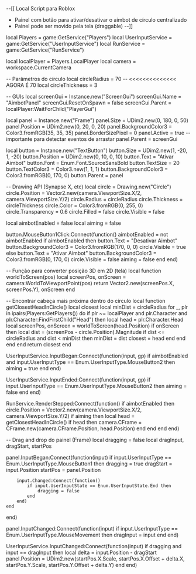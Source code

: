 --[[
  Local Script para Roblox
  - Painel com botão para ativar/desativar o aimbot de círculo centralizado
  - Painel pode ser movido pela tela (draggable)
--]]

local Players = game:GetService("Players")
local UserInputService = game:GetService("UserInputService")
local RunService = game:GetService("RunService")

local localPlayer = Players.LocalPlayer
local camera = workspace.CurrentCamera

-- Parâmetros do círculo
local circleRadius = 70 -- <<<<<<<<<<<<<< AGORA É 70
local circleThickness = 3

-- GUIs
local screenGui = Instance.new("ScreenGui")
screenGui.Name = "AimbotPanel"
screenGui.ResetOnSpawn = false
screenGui.Parent = localPlayer:WaitForChild("PlayerGui")

local panel = Instance.new("Frame")
panel.Size = UDim2.new(0, 180, 0, 50)
panel.Position = UDim2.new(0, 20, 0, 20)
panel.BackgroundColor3 = Color3.fromRGB(35, 35, 35)
panel.BorderSizePixel = 0
panel.Active = true -- importante para detectar eventos de arrastar
panel.Parent = screenGui

local button = Instance.new("TextButton")
button.Size = UDim2.new(1, -20, 1, -20)
button.Position = UDim2.new(0, 10, 0, 10)
button.Text = "Ativar Aimbot"
button.Font = Enum.Font.SourceSansBold
button.TextSize = 20
button.TextColor3 = Color3.new(1, 1, 1)
button.BackgroundColor3 = Color3.fromRGB(0, 170, 0)
button.Parent = panel

-- Drawing API (Synapse X, etc)
local circle = Drawing.new("Circle")
circle.Position = Vector2.new(camera.ViewportSize.X/2, camera.ViewportSize.Y/2)
circle.Radius = circleRadius
circle.Thickness = circleThickness
circle.Color = Color3.fromRGB(0, 255, 0)
circle.Transparency = 0.6
circle.Filled = false
circle.Visible = false

local aimbotEnabled = false
local aiming = false

button.MouseButton1Click:Connect(function()
    aimbotEnabled = not aimbotEnabled
    if aimbotEnabled then
        button.Text = "Desativar Aimbot"
        button.BackgroundColor3 = Color3.fromRGB(170, 0, 0)
        circle.Visible = true
    else
        button.Text = "Ativar Aimbot"
        button.BackgroundColor3 = Color3.fromRGB(0, 170, 0)
        circle.Visible = false
        aiming = false
    end
end)

-- Função para converter posição 3D em 2D (tela)
local function worldToScreen(pos)
    local screenPos, onScreen = camera:WorldToViewportPoint(pos)
    return Vector2.new(screenPos.X, screenPos.Y), onScreen
end

-- Encontrar cabeça mais próxima dentro do círculo
local function getClosestHeadInCircle()
    local closest
    local minDist = circleRadius
    for _, plr in ipairs(Players:GetPlayers()) do
        if plr ~= localPlayer and plr.Character and plr.Character:FindFirstChild("Head") then
            local head = plr.Character.Head
            local screenPos, onScreen = worldToScreen(head.Position)
            if onScreen then
                local dist = (screenPos - circle.Position).Magnitude
                if dist <= circleRadius and dist < minDist then
                    minDist = dist
                    closest = head
                end
            end
        end
    end
    return closest
end

UserInputService.InputBegan:Connect(function(input, gp)
    if aimbotEnabled and input.UserInputType == Enum.UserInputType.MouseButton2 then
        aiming = true
    end
end)

UserInputService.InputEnded:Connect(function(input, gp)
    if input.UserInputType == Enum.UserInputType.MouseButton2 then
        aiming = false
    end
end)

RunService.RenderStepped:Connect(function()
    if aimbotEnabled then
        circle.Position = Vector2.new(camera.ViewportSize.X/2, camera.ViewportSize.Y/2)
        if aiming then
            local head = getClosestHeadInCircle()
            if head then
                camera.CFrame = CFrame.new(camera.CFrame.Position, head.Position)
            end
        end
    end
end)

-- Drag and drop do painel (Frame)
local dragging = false
local dragInput, dragStart, startPos

panel.InputBegan:Connect(function(input)
    if input.UserInputType == Enum.UserInputType.MouseButton1 then
        dragging = true
        dragStart = input.Position
        startPos = panel.Position

        input.Changed:Connect(function()
            if input.UserInputState == Enum.UserInputState.End then
                dragging = false
            end
        end)
    end
end)

panel.InputChanged:Connect(function(input)
    if input.UserInputType == Enum.UserInputType.MouseMovement then
        dragInput = input
    end
end)

UserInputService.InputChanged:Connect(function(input)
    if dragging and input == dragInput then
        local delta = input.Position - dragStart
        panel.Position = UDim2.new(startPos.X.Scale, startPos.X.Offset + delta.X, startPos.Y.Scale, startPos.Y.Offset + delta.Y)
    end
end)
